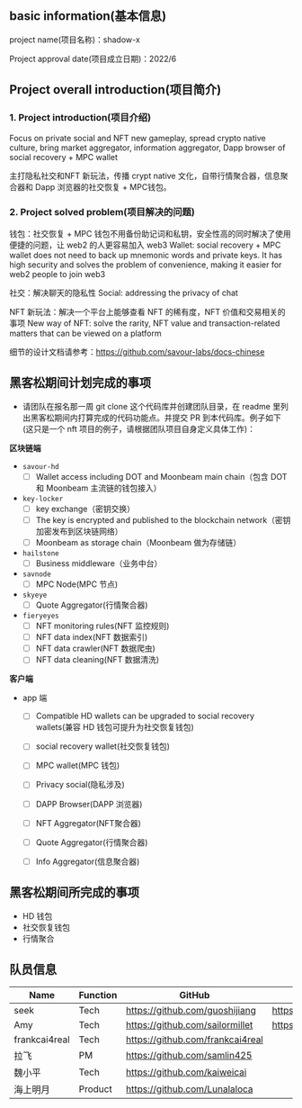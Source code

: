 ## basic information(基本信息)

project name(项目名称)：shadow-x

Project approval date(项目成立日期)：2022/6

## Project overall introduction(项目简介)

### 1. Project introduction(项目介绍)
Focus on private social and NFT new gameplay, spread crypto native culture, bring market aggregator, information aggregator, Dapp browser of social recovery + MPC wallet

主打隐私社交和NFT 新玩法，传播 crypt native 文化，自带行情聚合器，信息聚合器和 Dapp 浏览器的社交恢复 + MPC钱包。

### 2. Project solved problem(项目解决的问题)

钱包：社交恢复 + MPC 钱包不用备份助记词和私钥，安全性高的同时解决了使用便捷的问题，让 web2 的人更容易加入 web3
Wallet: social recovery + MPC wallet does not need to back up mnemonic words and private keys. It has high security and solves the problem of convenience, making it easier for web2 people to join web3

社交：解决聊天的隐私性
Social: addressing the privacy of chat

NFT 新玩法：解决一个平台上能够查看 NFT 的稀有度，NFT 价值和交易相关的事项
New way of NFT: solve the rarity, NFT value and transaction-related matters that can be viewed on a platform

细节的设计文档请参考：https://github.com/savour-labs/docs-chinese


## 黑客松期间计划完成的事项

- 请团队在报名那一周 git clone 这个代码库并创建团队目录，在 readme 里列出黑客松期间内打算完成的代码功能点。并提交 PR 到本代码库。例子如下 (这只是一个 nft 项目的例子，请根据团队项目自身定义具体工作)：

**区块链端**

- `savour-hd`
  - [ ] Wallet access including DOT and Moonbeam main chain（包含 DOT 和 Moonbeam 主流链的钱包接入）

- `key-locker`
  - [ ] key exchange（密钥交换）
  - [ ] The key is encrypted and published to the blockchain network（密钥加密发布到区块链网络）
  - [ ] Moonbeam as storage chain（Moonbeam 做为存储链）

- `hailstone`
  - [ ] Business middleware（业务中台）
  
- `savnode`
  - [ ] MPC Node(MPC 节点)
  
- `skyeye`
  - [ ] Quote Aggregator(行情聚合器)

- `fieryeyes`
  - [ ] NFT monitoring rules(NFT 监控规则)
  - [ ] NFT data index(NFT 数据索引)
  - [ ] NFT data crawler(NFT 数据爬虫)
  - [ ] NFT data cleaning(NFT 数据清洗)

**客户端**

- app 端
  - [ ] Compatible HD wallets can be upgraded to social recovery wallets(兼容 HD 钱包可提升为社交恢复钱包)
  - [ ] social recovery wallet(社交恢复钱包)
  - [ ] MPC wallet(MPC 钱包)
  - [ ] Privacy social(隐私涉及)
  - [ ] DAPP Browser(DAPP 浏览器)
  - [ ] NFT Aggregator(NFT聚合器)
  - [ ] Quote Aggregator(行情聚合器)
  - [ ] Info Aggregator(信息聚合器)


## 黑客松期间所完成的事项

- HD 钱包
- 社交恢复钱包
- 行情聚合

## 队员信息


|Name|Function|GitHub|Twitter|
|---------|---------|---------|---------|
| seek|Tech|https://github.com/guoshijiang| https://twitter.com/seek_web3|
| Amy |Tech|https://github.com/sailormillet| https://twitter.com/amyChen_front |
| frankcai4real|Tech|https://github.com/frankcai4real| |
| 拉飞| PM |https://github.com/samlin425 | |
| 魏小平| Tech | https://github.com/kaiweicai | |
| 海上明月| Product | https://github.com/Lunalaloca | |




